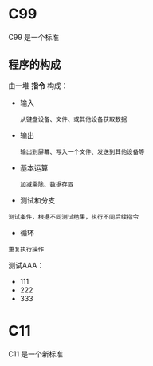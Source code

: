 # C99 #

C99 是一个标准

程序的构成
----------

由一堆 **指令** 构成：

  - 输入
    
    `从键盘设备、文件、或其他设备获取数据`
    
  - 输出
  
    `输出到屏幕、写入一个文件、发送到其他设备等`
    
  - 基本运算
  
    `加减乘除、数据存取`
  
  - 测试和分支
  
  `测试条件，根据不同测试结果，执行不同后续指令`
  
  - 循环
  
  `重复执行操作`

测试AAA：
  - 111
  - 222
  - 333


# C11 #

C11 是一个新标准

